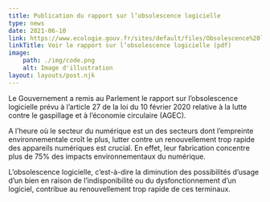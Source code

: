 ```yaml
---
title: Publication du rapport sur l’obsolescence logicielle
type: news
date: 2021-06-10
link: https://www.ecologie.gouv.fr/sites/default/files/Obsolescence%20logicielle.pdf
linkTitle: Voir le rapport sur l’obsolescence logicielle (pdf)
image: 
    path: ./img/code.png
    alt: Image d'illustration
layout: layouts/post.njk
---
```


Le Gouvernement a remis au Parlement le rapport sur l’obsolescence logicielle prévu à l’article 27 de la loi du 10 février 2020 relative à la lutte contre le gaspillage et à l’économie circulaire (AGEC).

A l’heure où le secteur du numérique est un des secteurs dont l’empreinte environnementale croît le plus, lutter contre un renouvellement trop rapide des appareils numériques est crucial. En effet, leur fabrication concentre plus de 75% des impacts environnementaux du numérique.

L’obsolescence logicielle, c’est-à-dire la diminution des possibilités d’usage d’un bien en raison de l’indisponibilité ou du dysfonctionnement d’un logiciel, contribue au renouvellement trop rapide de ces terminaux.
